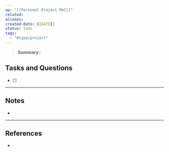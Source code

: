 ```yaml
---
up: "[[Personal Project MoC]]"
related: 
aliases: 
created-date: {{DATE}}
status: todo
tags:
  - "#type/project"
---
```


> **Summary**:: 

## Tasks and Questions

- [ ]

---
## Notes
- 

---

## References
- 
